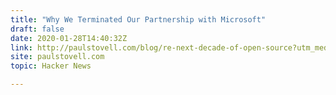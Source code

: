 ```yaml
---
title: "Why We Terminated Our Partnership with Microsoft"
draft: false
date: 2020-01-28T14:40:32Z
link: http://paulstovell.com/blog/re-next-decade-of-open-source?utm_medium=RSS&utm_source=hune
site: paulstovell.com
topic: Hacker News  

---
```

